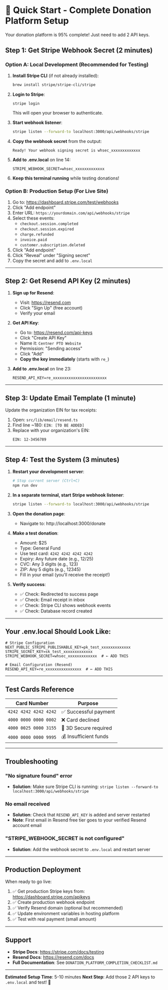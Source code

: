 # 🚀 Quick Start - Complete Donation Platform Setup

Your donation platform is 95% complete! Just need to add 2 API keys.

## Step 1: Get Stripe Webhook Secret (2 minutes)

### Option A: Local Development (Recommended for Testing)

1. **Install Stripe CLI** (if not already installed):
   ```bash
   brew install stripe/stripe-cli/stripe
   ```

2. **Login to Stripe**:
   ```bash
   stripe login
   ```
   This will open your browser to authenticate.

3. **Start webhook listener**:
   ```bash
   stripe listen --forward-to localhost:3000/api/webhooks/stripe
   ```

4. **Copy the webhook secret** from the output:
   ```
   Ready! Your webhook signing secret is whsec_xxxxxxxxxxxxx
   ```

5. **Add to .env.local** on line 14:
   ```env
   STRIPE_WEBHOOK_SECRET=whsec_xxxxxxxxxxxxx
   ```

6. **Keep this terminal running** while testing donations!

### Option B: Production Setup (For Live Site)

1. Go to: https://dashboard.stripe.com/test/webhooks
2. Click "Add endpoint"
3. Enter URL: `https://yourdomain.com/api/webhooks/stripe`
4. Select these events:
   - `checkout.session.completed`
   - `checkout.session.expired`
   - `charge.refunded`
   - `invoice.paid`
   - `customer.subscription.deleted`
5. Click "Add endpoint"
6. Click "Reveal" under "Signing secret"
7. Copy the secret and add to `.env.local`

---

## Step 2: Get Resend API Key (2 minutes)

1. **Sign up for Resend**:
   - Visit: https://resend.com
   - Click "Sign Up" (free account)
   - Verify your email

2. **Get API Key**:
   - Go to: https://resend.com/api-keys
   - Click "Create API Key"
   - Name it: `Centner PTO Website`
   - Permission: "Sending access"
   - Click "Add"
   - **Copy the key immediately** (starts with `re_`)

3. **Add to .env.local** on line 23:
   ```env
   RESEND_API_KEY=re_xxxxxxxxxxxxxxxxxxxxxxxx
   ```

---

## Step 3: Update Email Template (1 minute)

Update the organization EIN for tax receipts:

1. Open: `src/lib/email/resend.ts`
2. Find line ~180: `EIN: [TO BE ADDED]`
3. Replace with your organization's EIN:
   ```
   EIN: 12-3456789
   ```

---

## Step 4: Test the System (3 minutes)

1. **Restart your development server**:
   ```bash
   # Stop current server (Ctrl+C)
   npm run dev
   ```

2. **In a separate terminal, start Stripe webhook listener**:
   ```bash
   stripe listen --forward-to localhost:3000/api/webhooks/stripe
   ```

3. **Open the donation page**:
   - Navigate to: http://localhost:3000/donate

4. **Make a test donation**:
   - Amount: $25
   - Type: General Fund
   - Use test card: `4242 4242 4242 4242`
   - Expiry: Any future date (e.g., 12/25)
   - CVC: Any 3 digits (e.g., 123)
   - ZIP: Any 5 digits (e.g., 12345)
   - Fill in your email (you'll receive the receipt!)

5. **Verify success**:
   - ✅ Check: Redirected to success page
   - ✅ Check: Email receipt in inbox
   - ✅ Check: Stripe CLI shows webhook events
   - ✅ Check: Database record created

---

## Your .env.local Should Look Like:

```env
# Stripe Configuration
NEXT_PUBLIC_STRIPE_PUBLISHABLE_KEY=pk_test_xxxxxxxxxxxxx
STRIPE_SECRET_KEY=sk_test_xxxxxxxxxxxxx
STRIPE_WEBHOOK_SECRET=whsec_xxxxxxxxxxxxx  # ← ADD THIS

# Email Configuration (Resend)
RESEND_API_KEY=re_xxxxxxxxxxxxxxxx  # ← ADD THIS
```

---

## Test Cards Reference

| Card Number | Purpose |
|-------------|---------|
| `4242 4242 4242 4242` | ✅ Successful payment |
| `4000 0000 0000 0002` | ❌ Card declined |
| `4000 0025 0000 3155` | 🔐 3D Secure required |
| `4000 0000 0000 9995` | 💰 Insufficient funds |

---

## Troubleshooting

### "No signature found" error
- **Solution**: Make sure Stripe CLI is running: `stripe listen --forward-to localhost:3000/api/webhooks/stripe`

### No email received
- **Solution**: Check that `RESEND_API_KEY` is added and server restarted
- **Note**: First email in Resend free tier goes to your verified Resend account email

### "STRIPE_WEBHOOK_SECRET is not configured"
- **Solution**: Add the webhook secret to `.env.local` and restart server

---

## Production Deployment

When ready to go live:

1. ✅ Get production Stripe keys from: https://dashboard.stripe.com/apikeys
2. ✅ Create production webhook endpoint
3. ✅ Verify Resend domain (optional but recommended)
4. ✅ Update environment variables in hosting platform
5. ✅ Test with real payment (small amount)

---

## Support

- **Stripe Docs**: https://stripe.com/docs/testing
- **Resend Docs**: https://resend.com/docs
- **Full Documentation**: See `DONATION_PLATFORM_COMPLETION_CHECKLIST.md`

---

**Estimated Setup Time**: 5-10 minutes
**Next Step**: Add those 2 API keys to `.env.local` and test! 🎉
